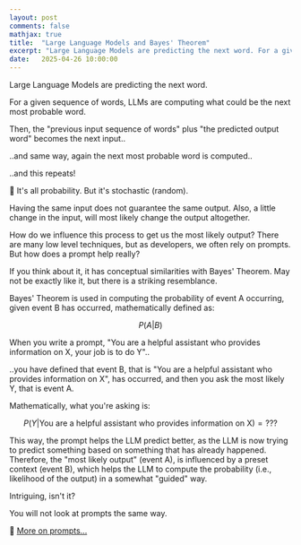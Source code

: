 ```yaml
---
layout: post
comments: false
mathjax: true
title:  "Large Language Models and Bayes' Theorem"
excerpt: "Large Language Models are predicting the next word. For a given sequence of words, LLMs are computing what could be the next most probable word. But how do we influence this process?"
date:   2025-04-26 10:00:00
---
```


 Large Language Models are predicting the next word.

For a given sequence of words, LLMs are computing what could be the next most probable word.

Then, the "previous input sequence of words" plus "the predicted output word" becomes the next input..

..and same way, again the next most probable word is computed..

..and this repeats!

🎲 It's all probability. But it's stochastic (random).

Having the same input does not guarantee the same output. Also, a little change in the input, will most likely change the output altogether.

How do we influence this process to get us the most likely output? There are many low level techniques, but as developers, we often rely on prompts. But how does a prompt help really?

If you think about it, it has conceptual similarities with Bayes' Theorem. May not be exactly like it, but there is a striking resemblance.

Bayes' Theorem is used in computing the probability of event A occurring, given event B has occurred, mathematically defined as:

$$
P(A|B)
$$

When you write a prompt, "You are a helpful assistant who provides information on X, your job is to do Y"..

..you have defined that event B, that is "You are a helpful assistant who provides information on X", has occurred, and then you ask the most likely Y, that is event A.

Mathematically, what you're asking is:

$$
P(Y|\text{You are a helpful assistant who provides information on X}) = \text{???}
$$

This way, the prompt helps the LLM predict better, as the LLM is now trying to predict something based on something that has already happened. Therefore, the "most likely output" (event A), is influenced by a preset context (event B), which helps the LLM to compute the probability (i.e., likelihood of the output) in a somewhat "guided" way.

Intriguing, isn't it?

You will not look at prompts the same way.

👋 [More on prompts...](/2025/06/22/prompt-engineering/)
